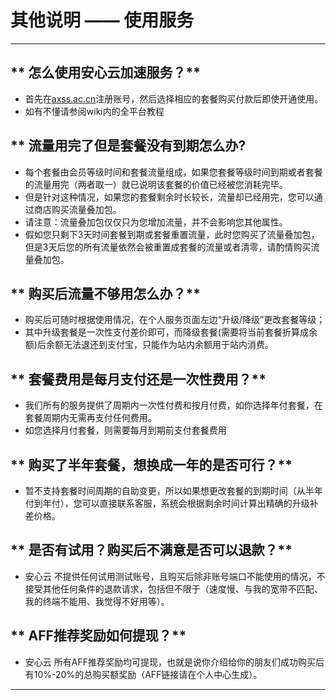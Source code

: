 # 其他说明 —— 使用服务
- - - 
## ** 怎么使用安心云加速服务？**

* 首先在[axss.ac.cn](https://axss.ac.cn)注册账号，然后选择相应的套餐购买付款后即使开通使用。
* 如有不懂请参阅wiki内的全平台教程  

## ** 流量用完了但是套餐没有到期怎么办?
* 每个套餐由会员等级时间和套餐流量组成，如果您套餐等级时间到期或者套餐的流量用完（两者取一）就已说明该套餐的价值已经被您消耗完毕。
* 但是针对这种情况，如果您的套餐剩余时长较长，流量却已经用完，您可以通过商店购买流量叠加包。
* 请注意：流量叠加包仅仅只为您增加流量，并不会影响您其他属性。
* 假如您只剩下3天时间套餐到期或套餐重置流量，此时您购买了流量叠加包，但是3天后您的所有流量依然会被重置成套餐的流量或者清零，请酌情购买流量叠加包。

## ** 购买后流量不够用怎么办？**

* 购买后可随时根据使用情况，在个人服务页面左边“升级/降级”更改套餐等级；
* 其中升级套餐是一次性支付差价即可，而降级套餐(需要将当前套餐折算成余额)后余额无法退还到支付宝，只能作为站内余额用于站内消费。  

## ** 套餐费用是每月支付还是一次性费用？**

* 我们所有的服务提供了周期内一次性付费和按月付费，如你选择年付套餐，在套餐周期内无需再支付任何费用。
* 如您选择月付套餐，则需要每月到期前支付套餐费用  

## ** 购买了半年套餐，想换成一年的是否可行？**

* 暂不支持套餐时间周期的自助变更，所以如果想更改套餐的到期时间（从半年付到年付），您可以直接联系客服，系统会根据剩余时间计算出精确的升级补差价格。  


## ** 是否有试用？购买后不满意是否可以退款？**

* 安心云 不提供任何试用测试账号，且购买后除非账号端口不能使用的情况，不接受其他任何条件的退款请求，包括但不限于（速度慢、与我的宽带不匹配、我的终端不能用、我觉得不好用等）。

## ** AFF推荐奖励如何提现？**

* 安心云 所有AFF推荐奖励均可提现，也就是说你介绍给你的朋友们成功购买后有10%-20%的总购买额奖励（AFF链接请在个人中心生成）。




---
